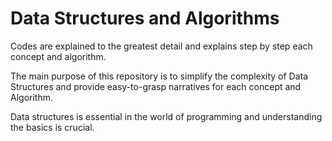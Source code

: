 # Data Structures and Algorithms

Codes are explained to the greatest detail and explains step by step each concept and algorithm.

The main purpose of this repository is to simplify the complexity of Data Structures and provide
easy-to-grasp narratives for each concept and Algorithm.

Data structures is essential in the world of programming and understanding the basics is crucial.
